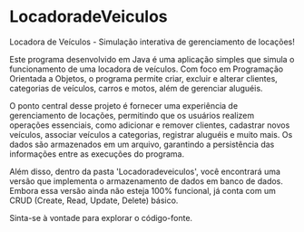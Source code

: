 # LocadoradeVeiculos
Locadora de Veículos - Simulação interativa de gerenciamento de locações!

Este programa desenvolvido em Java é uma aplicação simples que simula o funcionamento de uma locadora de veículos. Com foco em Programação Orientada a Objetos, o programa permite criar, excluir e alterar clientes, categorias de veículos, carros e motos, além de gerenciar aluguéis.

O ponto central desse projeto é fornecer uma experiência de gerenciamento de locações, permitindo que os usuários realizem operações essenciais, como adicionar e remover clientes, cadastrar novos veículos, associar veículos a categorias, registrar aluguéis e muito mais. Os dados são armazenados em um arquivo, garantindo a persistência das informações entre as execuções do programa.

Além disso, dentro da pasta 'Locadoradeveiculos', você encontrará uma versão que implementa o armazenamento de dados em banco de dados. Embora essa versão ainda não esteja 100% funcional, já conta com um CRUD (Create, Read, Update, Delete) básico.

Sinta-se à vontade para explorar o código-fonte.
